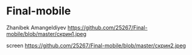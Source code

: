 # Final-mobile
Zhanibek Amangeldiyev
https://github.com/25267/Final-mobile/blob/master/скрин1.jpeg


screen
https://github.com/25267/Final-mobile/blob/master/скрин2.jpeg
